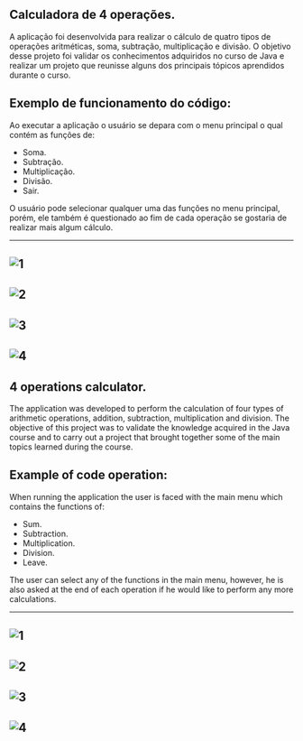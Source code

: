 ## Calculadora de 4 operações.

A aplicação foi desenvolvida para realizar o cálculo de quatro tipos de operações aritméticas, soma, subtração, multiplicação e divisão. O objetivo desse projeto foi validar os conhecimentos adquiridos no curso de Java e realizar um projeto que reunisse alguns dos principais tópicos aprendidos durante o curso. 

## Exemplo de funcionamento do código:
Ao executar a aplicação o usuário se depara com o menu principal o qual contém as funções de:
  - Soma. 
  - Subtração.
  - Multiplicação.
  - Divisão.
  - Sair.

O usuário pode selecionar qualquer uma das funções no menu principal, porém, ele também é questionado ao fim de cada operação se gostaria de realizar mais algum cálculo.

----------------------------------------------------------------------------------------------------------------
![1](https://user-images.githubusercontent.com/40063504/88352004-a2b23880-cd2e-11ea-8375-aba4244c6213.PNG)
----------------------------------------------------------------------------------------------------------------
![2](https://user-images.githubusercontent.com/40063504/88352010-a645bf80-cd2e-11ea-9486-e8a7ef540df0.PNG)
----------------------------------------------------------------------------------------------------------------
![3](https://user-images.githubusercontent.com/40063504/88352013-a80f8300-cd2e-11ea-8df5-9a4168bc8bf5.PNG)
----------------------------------------------------------------------------------------------------------------
![4](https://user-images.githubusercontent.com/40063504/88352017-a9d94680-cd2e-11ea-8d83-c001c2f47368.PNG)
----------------------------------------------------------------------------------------------------------------


## 4 operations calculator.

The application was developed to perform the calculation of four types of arithmetic operations, addition, subtraction, multiplication and division. The objective of this project was to validate the knowledge acquired in the Java course and to carry out a project that brought together some of the main topics learned during the course.

## Example of code operation:
When running the application the user is faced with the main menu which contains the functions of:
  - Sum.
  - Subtraction.
  - Multiplication.
  - Division.
  - Leave.

The user can select any of the functions in the main menu, however, he is also asked at the end of each operation if he would like to perform any more calculations.

----------------------------------------------------------------------------------------------------------------
![1](https://user-images.githubusercontent.com/40063504/88352004-a2b23880-cd2e-11ea-8375-aba4244c6213.PNG)
----------------------------------------------------------------------------------------------------------------
![2](https://user-images.githubusercontent.com/40063504/88352010-a645bf80-cd2e-11ea-9486-e8a7ef540df0.PNG)
----------------------------------------------------------------------------------------------------------------
![3](https://user-images.githubusercontent.com/40063504/88352013-a80f8300-cd2e-11ea-8df5-9a4168bc8bf5.PNG)
----------------------------------------------------------------------------------------------------------------
![4](https://user-images.githubusercontent.com/40063504/88352017-a9d94680-cd2e-11ea-8d83-c001c2f47368.PNG)
----------------------------------------------------------------------------------------------------------------
